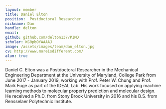```yaml
---
layout: member
title: Daniel Elton
position:  Postdoctoral Researcher
nickname: Dan
handle: delton
email:
github: github.com/delton137/PIMD
scholar: KG0pbOYAAAAJ
image: /assets/images/team/dan_elton.jpg
cv: http://www.moreisdifferent.com/
alum: true
---
```

Daniel C. Elton was a Postdoctoral Researcher in the Mechanical Engineering Department at the University of Maryland, College Park from June 2017 - January 2019, working with Prof. Peter W. Chung and Prof. Mark Fuge as part of the IDEAL Lab. His work focused on applying machine learning methods to molecular property prediction and molecular design. He received a Ph.D. from Stony Brook University in 2016 and his B.S. from Rensselaer Polytechnic Institute.
